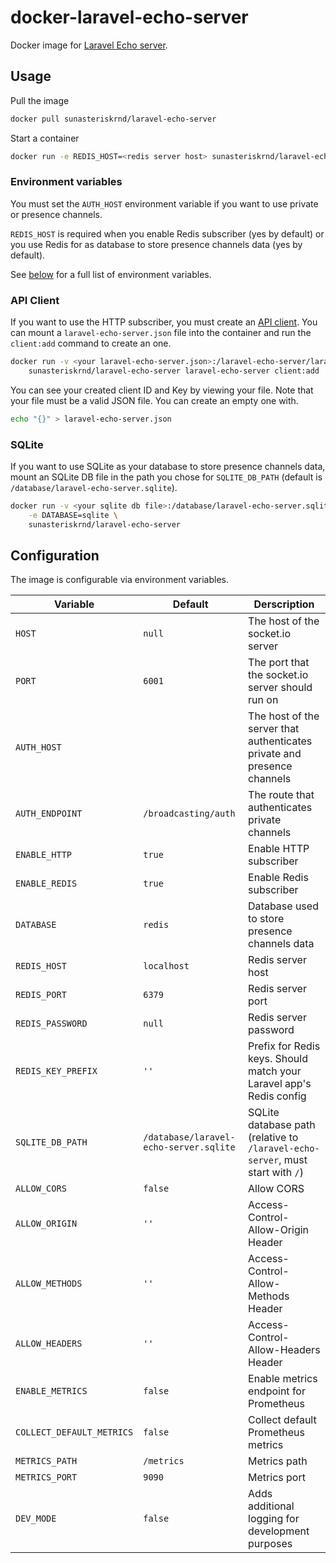 # docker-laravel-echo-server

Docker image for [Laravel Echo server](https://github.com/tlaverdure/laravel-echo-server).

## Usage

Pull the image

```sh
docker pull sunasteriskrnd/laravel-echo-server
```

Start a container

```sh
docker run -e REDIS_HOST=<redis server host> sunasteriskrnd/laravel-echo-server
```

### Environment variables

You must set the `AUTH_HOST` environment variable if you want to use private or presence channels.

`REDIS_HOST` is required when you enable Redis subscriber (yes by default)
or you use Redis for as database to store presence channels data (yes by default).

See [below](#configuration) for a full list of environment variables.

### API Client

If you want to use the HTTP subscriber, you must create an [API client](https://github.com/tlaverdure/laravel-echo-server#api-clients).
You can mount a `laravel-echo-server.json` file into the container and run the `client:add` command to create an one.

```sh
docker run -v <your laravel-echo-server.json>:/laravel-echo-server/laravel-echo-server.json \
    sunasteriskrnd/laravel-echo-server laravel-echo-server client:add
```

You can see your created client ID and Key by viewing your file.
Note that your file must be a valid JSON file. You can create an empty one with.

```sh
echo "{}" > laravel-echo-server.json
```

### SQLite

If you want to use SQLite as your database to store presence channels data, mount an SQLite DB file in the path
you chose for `SQLITE_DB_PATH` (default is `/database/laravel-echo-server.sqlite`).

```sh
docker run -v <your sqlite db file>:/database/laravel-echo-server.sqlite \
    -e DATABASE=sqlite \
    sunasteriskrnd/laravel-echo-server
```

## Configuration

The image is configurable via environment variables.

| Variable                  | Default                                | Derscription                                                                   |
|---------------------------|----------------------------------------|--------------------------------------------------------------------------------|
| `HOST`                    | `null`                                 | The host of the socket.io server                                               |
| `PORT`                    | `6001`                                 | The port that the socket.io server should run on                               |
| `AUTH_HOST`               |                                        | The host of the server that authenticates private and presence channels        |
| `AUTH_ENDPOINT`           | `/broadcasting/auth`                   | The route that authenticates private channels                                  |
| `ENABLE_HTTP`             | `true`                                 | Enable HTTP subscriber                                                         |
| `ENABLE_REDIS`            | `true`                                 | Enable Redis subscriber                                                        |
| `DATABASE`                | `redis`                                | Database used to store presence channels data                                  |
| `REDIS_HOST`              | `localhost`                            | Redis server host                                                              |
| `REDIS_PORT`              | `6379`                                 | Redis server port                                                              |
| `REDIS_PASSWORD`          | `null`                                 | Redis server password                                                          |
| `REDIS_KEY_PREFIX`        | `''`                                   | Prefix for Redis keys. Should match your Laravel app's Redis config            |
| `SQLITE_DB_PATH`          | `/database/laravel-echo-server.sqlite` | SQLite database path (relative to `/laravel-echo-server`, must start with `/`) |
| `ALLOW_CORS`              | `false`                                | Allow CORS                                                                     |
| `ALLOW_ORIGIN`            | `''`                                   | Access-Control-Allow-Origin Header                                             |
| `ALLOW_METHODS`           | `''`                                   | Access-Control-Allow-Methods Header                                            |
| `ALLOW_HEADERS`           | `''`                                   | Access-Control-Allow-Headers Header                                            |
| `ENABLE_METRICS`          | `false`                                | Enable metrics endpoint for Prometheus                                         |
| `COLLECT_DEFAULT_METRICS` | `false`                                | Collect default Prometheus metrics                                             |
| `METRICS_PATH`            | `/metrics`                             | Metrics path                                                                   |
| `METRICS_PORT`            | `9090`                                 | Metrics port                                                                   |
| `DEV_MODE`                | `false`                                | Adds additional logging for development purposes                               |
